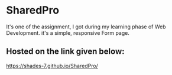# SharedPro
It's one of the assignment, I got during my learning phase of Web Development.
it's a simple, responsive Form page.

## Hosted on the link given below:
https://shades-7.github.io/SharedPro/
